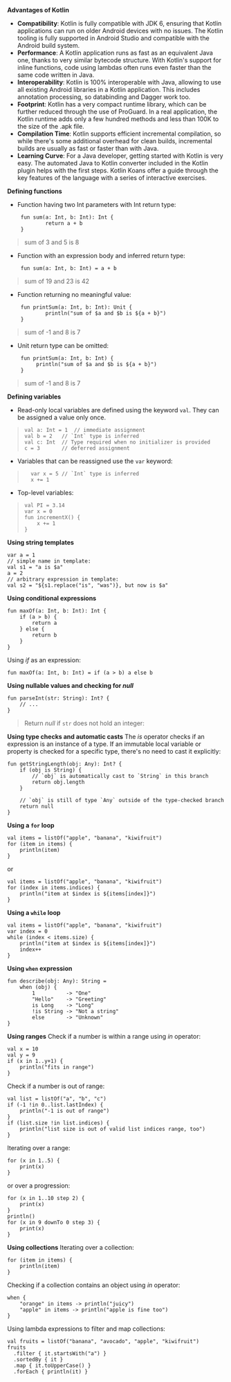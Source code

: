 **Advantages of Kotlin**
 - **Compatibility**: Kotlin is fully compatible with JDK 6, ensuring that
   Kotlin applications can run on older Android devices with no issues.
   The Kotlin tooling is fully supported in Android Studio and
   compatible with the Android build system.
 - **Performance**: A Kotlin application runs as fast as an equivalent Java
   one, thanks to very similar bytecode structure. With Kotlin's support
   for inline functions, code using lambdas often runs even faster than
   the same code written in Java.   
 - **Interoperability**: Kotlin is 100% interoperable with Java, allowing to
   use all existing Android libraries in a Kotlin application. This
   includes annotation processing, so databinding and Dagger work too.   
 - **Footprint**: Kotlin has a very compact runtime library, which can be
   further reduced through the use of ProGuard. In a real application,
   the Kotlin runtime adds only a few hundred methods and less than 100K
   to the size of the .apk file.   
 - **Compilation Time**: Kotlin supports efficient incremental compilation, so while there's some additional overhead for clean
   builds, incremental builds are usually as fast or faster than with
   Java.   
 - **Learning Curve**: For a Java developer, getting started with Kotlin is
   very easy. The automated Java to Kotlin converter included in the
   Kotlin plugin helps with the first steps. Kotlin Koans offer a guide
   through the key features of the language with a series of interactive
   exercises.
   
**Defining functions**
 - Function having two Int parameters with Int return type:

		fun sum(a: Int, b: Int): Int {
    			return a + b
		}

> sum of 3 and 5 is 8

 - Function with an expression body and inferred return type:

		fun sum(a: Int, b: Int) = a + b

> sum of 19 and 23 is 42

 - Function returning no meaningful value:

		fun printSum(a: Int, b: Int): Unit {
    			println("sum of $a and $b is ${a + b}")
		}

> sum of -1 and 8 is 7
 - Unit return type can be omitted:

		fun printSum(a: Int, b: Int) {
   			 println("sum of $a and $b is ${a + b}")
		}
		

> sum of -1 and 8 is 7

**Defining variables**
 - Read-only local variables are defined using the keyword `val`. They
   can be assigned a value only once.

>     val a: Int = 1  // immediate assignment
>     val b = 2   // `Int` type is inferred
>     val c: Int  // Type required when no initializer is provided
>     c = 3       // deferred assignment
 - Variables that can be reassigned use the  `var`  keyword: 
>       var x = 5 // `Int` type is inferred
>       x += 1
 - Top-level variables:
>     val PI = 3.14
>     var x = 0
>     fun incrementX() { 
>         x += 1 
>     }

**Using string templates**

    var a = 1
    // simple name in template:
    val s1 = "a is $a" 
    a = 2
    // arbitrary expression in template:
    val s2 = "${s1.replace("is", "was")}, but now is $a"
**Using conditional expressions**

    fun maxOf(a: Int, b: Int): Int {
        if (a > b) {
            return a
        } else {
            return b
        }
    }

Using _if_ as an expression:

	fun maxOf(a: Int, b: Int) = if (a > b) a else b

**Using nullable values and checking for _null_**

    fun parseInt(str: String): Int? {
	    // ...
    }
    

> Return _null_ if `str` does not hold an integer:
> 
**Using type checks and automatic casts**
The _is_ operator checks if an expression is an instance of a type. If an immutable local variable or property is checked for a specific type, there's no need to cast it explicitly:

    fun getStringLength(obj: Any): Int? {
        if (obj is String) {
            // `obj` is automatically cast to `String` in this branch
            return obj.length
        }
    
        // `obj` is still of type `Any` outside of the type-checked branch
        return null
    }
**Using a  `for`  loop**

    val items = listOf("apple", "banana", "kiwifruit")
    for (item in items) {
        println(item)
    }
or

    val items = listOf("apple", "banana", "kiwifruit")
    for (index in items.indices) {
        println("item at $index is ${items[index]}")
    }
**Using a  `while`  loop**

    val items = listOf("apple", "banana", "kiwifruit")
    var index = 0
    while (index < items.size) {
        println("item at $index is ${items[index]}")
        index++
    }
**Using  `when`  expression**

    fun describe(obj: Any): String =
        when (obj) {
            1          -> "One"
            "Hello"    -> "Greeting"
            is Long    -> "Long"
            !is String -> "Not a string"
            else       -> "Unknown"
    }
   **Using ranges**
Check if a number is within a range using _in_ operator:

    val x = 10
    val y = 9
    if (x in 1..y+1) {
    	println("fits in range")
    }
Check if a number is out of range:

    val list = listOf("a", "b", "c")
    if (-1 !in 0..list.lastIndex) {
        println("-1 is out of range")
    }
    if (list.size !in list.indices) {
        println("list size is out of valid list indices range, too")
    }
Iterating over a range:

    for (x in 1..5) {
        print(x)
    }
or over a progression:

    for (x in 1..10 step 2) {
        print(x)
    }
    println()
    for (x in 9 downTo 0 step 3) {
        print(x)
    }
**Using collections**
Iterating over a collection:

    for (item in items) {
        println(item)
    }

Checking if a collection contains an object using _in_ operator:

    when {
        "orange" in items -> println("juicy")
        "apple" in items -> println("apple is fine too")
    }
Using lambda expressions to filter and map collections:

    val fruits = listOf("banana", "avocado", "apple", "kiwifruit")
    fruits
      .filter { it.startsWith("a") }
      .sortedBy { it }
      .map { it.toUpperCase() }
      .forEach { println(it) }
